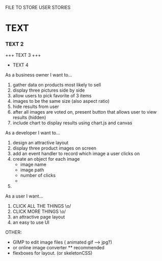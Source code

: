 FILE TO STORE USER STORIES

 # TEXT
 ### TEXT 2
 +++ TEXT 3 +++
 * TEXT 4


As a business owner I want to...
  1) gather data on products most likely to sell
  2) display three pictures side by side
  3) allow users to pick favorite of 3 items
  4) images to be the same size (also aspect ratio)
  5) hide results from user
  6) after all images are voted on, present button that allows user to view results (hidden)
  7) include chart to display results using chart.js and canvas


As a developer I want to...
  1) design an attractive layout
  2) display three product images on screen
  3) add an event handler to record which image a user clicks on
  4) create an object for each image
      * image name
      * image path
      * number of clicks
      *
  5)


As a user I want...
  1) CLICK ALL THE THINGS \o/
  2) CLICK MORE THINGS \o/
  3) an attractive page layout
  4) an easy to use UI


OTHER:
  * GIMP to edit image files ( animated gif --> jpg?)
  * or online image converter ** recommended
  * flexboxes for layout.  (or skeletonCSS)
